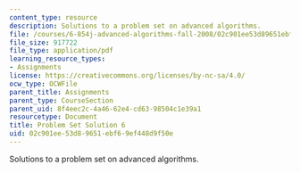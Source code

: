 ```yaml
---
content_type: resource
description: Solutions to a problem set on advanced algorithms.
file: /courses/6-854j-advanced-algorithms-fall-2008/02c901ee53d89651ebf69ef448d9f50e_sol6.pdf
file_size: 917722
file_type: application/pdf
learning_resource_types:
- Assignments
license: https://creativecommons.org/licenses/by-nc-sa/4.0/
ocw_type: OCWFile
parent_title: Assignments
parent_type: CourseSection
parent_uid: 8f4eec2c-4a46-62e4-cd63-98504c1e39a1
resourcetype: Document
title: Problem Set Solution 6
uid: 02c901ee-53d8-9651-ebf6-9ef448d9f50e
---
```

Solutions to a problem set on advanced algorithms.